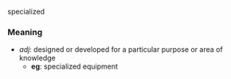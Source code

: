 specialized
### Meaning
+ _adj_: designed or developed for a particular purpose or area of knowledge
    + __eg__: specialized equipment
